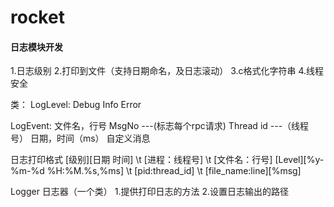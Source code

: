 # rocket


#### 日志模块开发
1.日志级别
2.打印到文件（支持日期命名，及日志滚动）
3.c格式化字符串
4.线程安全


类：
LogLevel:
Debug
Info
Error


LogEvent:
文件名，行号
MsgNo      ---(标志每个rpc请求)
Thread id  ---（线程号）
日期，时间（ms）
自定义消息



日志打印格式
[级别][日期 时间] \t [进程：线程号] \t [文件名：行号]
[Level][%y-%m-%d %H:%M.%s,%ms] \t [pid:thread_id] \t [file_name:line][%msg]

Logger 日志器（一个类）
1.提供打印日志的方法
2.设置日志输出的路径
